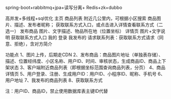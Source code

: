 spring-boot+rabbitmq+jpa+读写分离+  Redis+zk+dubbo

高并发+多线程+sql优化
主页
商品列表
附近几公里内，可根据小区搜索
商品图片、描述、发布者昵称；
获取联系方式入口，或点击进入详情查看联系方式（二选一）
发布商品
	图片、文字描述、物品所在地（位置坐标）
详情页
图片+文字说明
获取联系方式入口
我的
登录
我发布的
请求联系列表：获取联系方式请求（同意、拒绝），含对方简介

功能点
1、图片上传，后期走CDN
2、发布商品：商品图片地址（单独表存储）、描述、位置经纬度、小区名称、用户ID、时间、审核状态，生成商品ID、商品上下架状态
3、客户端附近商品列表（即根据坐标范围查询商品列表，分页）
4、商品详情页
5、用户登录、注册、生成用户ID：用户ID、小程序ID、昵称、手机号
6、用户地址
7、我发布的商品列表
8、获取联系方式

注：用户ID、商品ID，禁止使用数据库表主键ID代替